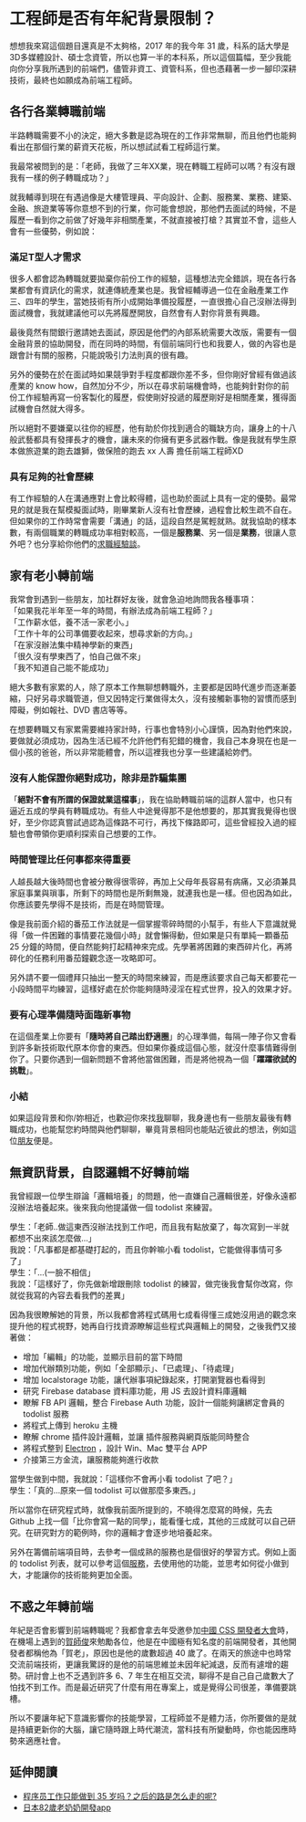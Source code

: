 # 工程師是否有年紀背景限制？

想想我來寫這個題目還真是不太夠格，2017 年的我今年 31 歲，科系的話大學是 3D多媒體設計、碩士念資管，所以也算一半的本科系，所以這個篇幅，至少我能向你分享我所遇到的前端們，儘管非資工、資管科系，但也憑藉著一步一腳印深耕技術，最終也如願成為前端工程師。

## 各行各業轉職前端

半路轉職需要不小的決定，絕大多數是認為現在的工作非常無聊，而且他們也能夠看出在那個行業的薪資天花板，所以想試試看工程師這行業。

我最常被問到的是：「老師，我做了三年XX業，現在轉職工程師可以嗎？有沒有跟我有一樣的例子轉職成功？」

就我輔導到現在有遇過像是大樓管理員、平向設計、企劃、服務業、業務、建築、金融、旅遊業等等你意想不到的行業，你可能會想說，那他們去面試的時候，不是履歷一看到你之前做了好幾年非相關產業，不就直接被打槍？其實並不會，這些人會有一些優勢，例如說：

### 滿足T型人才需求

很多人都會認為轉職就要拋棄你前份工作的經驗，這種想法完全錯誤，現在各行各業都會有資訊化的需求，就連傳統產業也是。我曾經輔導過一位在金融產業工作三、四年的學生，當她技術有所小成開始準備投履歷，一直很擔心自己沒辦法得到面試機會，我就建議他可以先將履歷開放，自然會有人對你背景有興趣。

最後竟然有間銀行邀請她去面試，原因是他們的內部系統需要大改版，需要有一個金融背景的協助開發，而在同時的時間，有個前端同行也和我要人，做的內容也是跟會計有關的服務，只能說吸引力法則真的很有趣。

另外的優勢在於在面試時如果競爭對手程度都跟你差不多，但你剛好曾經有做過該產業的 know how，自然加分不少，所以在尋求前端機會時，也能夠針對你的前份工作經驗再寫一份客製化的履歷，假使剛好投遞的履歷剛好是相關產業，獲得面試機會自然就大得多。

所以絕對不要嫌棄以往你的經歷，他有助於你找到適合的職缺方向，讓身上的十八般武藝都具有發揮長才的機會，讓未來的你擁有更多武器作戰。像是我就有學生原本做旅遊業的跑去雄獅，做保險的跑去 xx 人壽 擔任前端工程師XD

### 具有足夠的社會歷練

有工作經驗的人在溝通應對上會比較得體，這也助於面試上具有一定的優勢。最常見的就是我在幫模擬面試時，剛畢業新人沒有社會歷練，過程會比較生疏不自在。但如果你的工作時常會需要「溝通」的話，這段自然是駕輕就熟。就我協助的樣本數，有兩個職業的轉職成功率相對較高，一個是**服務業**、另一個是**業務**，很讓人意外吧？也分享給你他們的[求職經驗談](http://www.hexschool.com/tags/interview/)。

## 家有老小轉前端

我常會到遇到一些朋友，加社群好友後，就會急迫地詢問我各種事項：  
「如果我花半年至一年的時間，有辦法成為前端工程師？」  
「工作薪水低，養不活一家老小。」  
「工作十年的公司準備要收起來，想尋求新的方向。」  
「在家沒辦法集中精神學新的東西」  
「很久沒有學東西了，怕自己做不來」  
「我不知道自己能不能成功」

絕大多數有家累的人，除了原本工作無聊想轉職外，主要都是因時代進步而逐漸萎縮，只好另尋求職管道，但又因特定行業做得太久，沒有接觸新事物的習慣而感到障礙，例如報社、DVD 書店等等。

在想要轉職又有家累需要維持家計時，行事也會特別小心謹慎，因為對他們來說，要做就必須成功，因為生活已經不允許他們有犯錯的機會，我自己本身現在也是一個小孩的爸爸，所以非常能體會，所以這裡我也分享一些建議給妳們。

### 沒有人能保證你絕對成功，除非是詐騙集團

「**絕對不會有所謂的保證就業這檔事**」，我在協助轉職前端的這群人當中，也只有逼近五成的學員有轉職成功。有些人中途覺得那不是他想要的，那其實我覺得也很好，至少你認真嘗試過認為這條路不可行，再找下條路即可，這些曾經投入過的經驗也會帶領你更順利探索自己想要的工作。

### 時間管理比任何事都來得重要

人越長越大後時間也會被分散得很零碎，再加上父母年長容易有病痛，又必須兼具家庭事業與瑣事，所剩下的時間也是所剩無幾，就連我也是一樣。但也因為如此，你應該要先學得不是技術，而是在時間管理。

像是我前面介紹的番茄工作法就是一個掌握零碎時間的小幫手，有些人下意識就覺得「做一件困難的事情要花幾個小時」就會懶得動，但如果是只有單純一顆番茄 25 分鐘的時間，便自然能夠打起精神來完成。先學著將困難的東西碎片化，再將碎化的任務利用番茄鐘觀念逐一攻略即可。

另外請不要一個禮拜只抽出一整天的時間來練習，而是應該要求自己每天都要花一小段時間平均練習，這樣好處在於你能夠隨時浸淫在程式世界，投入的效果才好。

### 要有心理準備隨時面臨新事物

在這個產業上你要有「**隨時將自己踏出舒適圈**」的心理準備，每隔一陣子你又會看到許多新技術取代原本你會的東西。但如果你養成這個心態，就沒什麼事情難得倒你了。只要你遇到一個新問題不會將他當做困難，而是將他視為一個「**躍躍欲試的挑戰**」。

### 小結

如果這段背景和你/妳相近，也歡迎你來找[我](https://www.facebook.com/sfismy)聊聊，我身邊也有一些朋友最後有轉職成功，也能幫您約時間與他們聊聊，畢竟背景相同也能貼近彼此的想法，例如這位[朋友](http://www.hexschool.com/2017/03/15/2017-03-15-interview/)便是。

## 無資訊背景，自認邏輯不好轉前端

我曾經跟一位學生辯論「邏輯培養」的問題，他一直嫌自己邏輯很差，好像永遠都沒辦法培養起來。後來我向他提議做一個 todolist 來練習。

學生：「老師..做這東西沒辦法找到工作吧，而且我有點放棄了，每次寫到一半就都想不出來該怎麼做...」  
我說：「凡事都是都基礎打起的，而且你幹嘛小看 todolist，它能做得事情可多了」  
學生：「...\(一臉不相信」  
我說：「這樣好了，你先做新增跟刪除 todolist 的練習，做完後我會幫你改寫，你就從我寫的內容去看我們的差異」

因為我很瞭解她的背景，所以我都會將程式碼用七成看得懂三成她沒用過的觀念來提升他的程式視野，她再自行找資源瞭解這些程式與邏輯上的開發，之後我們又接著做：

* 增加「編輯」的功能，並顯示目前的當下時間
* 增加代辦類別功能，例如「全部顯示」、「已處理」、「待處理」
* 增加 localstorage 功能，讓代辦事項紀錄起來，打開瀏覽器也看得到
* 研究 Firebase database 資料庫功能，用 JS 去設計資料庫邏輯
* 瞭解 FB API 邏輯，整合 Firebase Auth 功能，設計一個能夠讓綁定會員的 todolist 服務
* 將程式上傳到 heroku 主機
* 瞭解 chrome 插件設計邏輯，並讓 插件服務與網頁版能同時整合
* 將程式整到
  [Electron](https://electronjs.org/)
  ，設計 Win、Mac 雙平台 APP
* 介接第三方金流，讓服務能夠進行收款

當學生做到中間，我就說：「這樣你不會再小看 todolist 了吧？」  
學生：「真的...原來一個 todolist 可以做那麼多東西。」

所以當你在研究程式時，就像我前面所提到的，不曉得怎麼寫的時候，先去 Github 上找一個「比你會寫一點的同學」，能看懂七成，其他的三成就可以自己研究。在研究對方的範例時，你的邏輯才會逐步地培養起來。

另外在籌備前端項目時，去參考一個成熟的服務也是個很好的學習方式。例如上面的 todolist 列表，就可以參考這個[服務](https://todoist.com/)，去使用他的功能，並思考如何從小做到大，才能讓你的技術能夠更加全面。

## 不惑之年轉前端

年紀是否會影響到前端轉職呢？我都會拿去年受邀參加[中國 CSS 開發者大會](https://css.w3ctech.com/)時，在機場上遇到的[賀師俊](https://www.google.com.tw/search?q=%E8%B3%80%E5%B8%AB%E4%BF%8A&oq=%E8%B3%80%E5%B8%AB%E4%BF%8A&aqs=chrome..69i57.6911j0j1&sourceid=chrome&ie=UTF-8)來勉勵各位，他是在中國極有知名度的前端開發者，其他開發者都稱他為「賀老」，原因也是他的歲數超過 40 歲了。在兩天的旅途中也時常交流前端技術，更讓我驚訝的是他的前端思維並未因年紀減退，反而有遽增的趨勢。研討會上也不乏遇到許多 6、7 年生在相互交流，聊得不是自己自己歲數大了怕找不到工作。而是最近研究了什麼有用在專案上，或是覺得公司很差，準備要跳槽。

所以不要讓年紀下意識影響你的技能學習，工程師並不是體力活，你所要做的是就是持續更新你的大腦，讓它隨時跟上時代潮流，當科技有所變動時，你也能因應時勢來適應社會。

## 延伸閱讀

* [程序员工作只能做到 35 岁吗？之后的路是怎么走的呢?](http://www.zhihu.com/question/22937279)
* [日本82歲老奶奶開發app](https://udn.com/news/story/6811/2628970)



